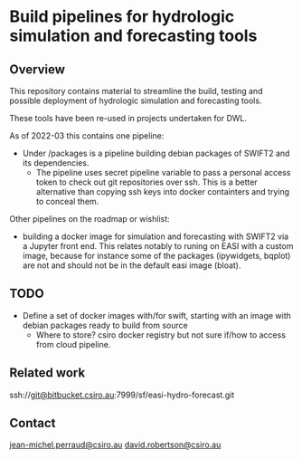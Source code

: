 # Build pipelines for hydrologic simulation and forecasting tools

## Overview

This repository contains material to streamline the build, testing and possible deployment of hydrologic simulation and forecasting tools.

These tools have been re-used in projects undertaken for DWL.

As of 2022-03 this contains one pipeline:

* Under /packages is a pipeline building debian packages of SWIFT2 and its dependencies.
  * The pipeline uses secret pipeline variable to pass a personal access token to check out git repositories over ssh. This is a better alternative than copying ssh keys into docker containters and trying to conceal them.

Other pipelines on the roadmap or wishlist:

* building a docker image for simulation and forecasting with SWIFT2 via a Jupyter front end. This relates notably to runing on EASI with a custom image, because for instance some of the packages (ipywidgets, bqplot) are not and should not be in the default easi image (bloat).

## TODO

* Define a set of docker images with/for swift, starting with an image with debian packages ready to build from source
  * Where to store? csiro docker registry but not sure if/how to access from cloud pipeline.
## Related work

ssh://git@bitbucket.csiro.au:7999/sf/easi-hydro-forecast.git

## Contact

jean-michel.perraud@csiro.au
david.robertson@csiro.au
